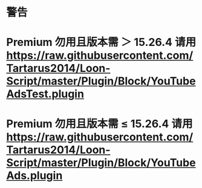 # 警告

# Premium 勿用且版本需 ＞ 15.26.4 请用 https://raw.githubusercontent.com/Tartarus2014/Loon-Script/master/Plugin/Block/YouTubeAdsTest.plugin

# Premium 勿用且版本需 ≤ 15.26.4 请用 https://raw.githubusercontent.com/Tartarus2014/Loon-Script/master/Plugin/Block/YouTubeAds.plugin
